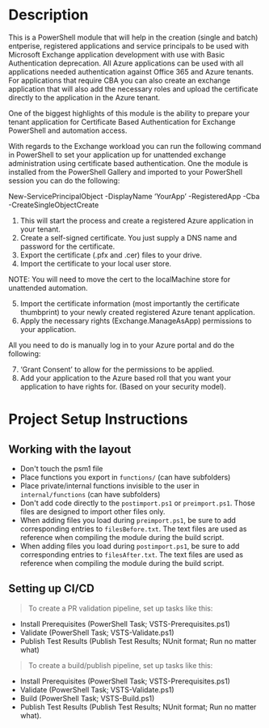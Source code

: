 ﻿# Description

This is a PowerShell module that will help in the creation (single and batch) entperise, registered applications and service principals to be used with Microsoft Exchange application development with use with Basic Authentication deprecation. All Azure applications can be used with all applications needed authentication against Office 365 and Azure tenants. For applications that require CBA you can also create an exchange application that will also add the necessary roles and upload the certificate directly to the application in the Azure tenant.

One of the biggest highlights of this module is the ability to prepare your tenant application for Certificate Based Authentication for Exchange PowerShell and automation access. 

With regards to the Exchange workload you can run the following command in PowerShell to set your application up for unattended exchange administration using certificate based authentication. One the module is installed from the PowerShell Gallery and imported to your PowerShell session you can do the following:

New-ServicePrincipalObject -DisplayName ‘YourApp’ -RegisteredApp -Cba -CreateSingleObjectCreate 

1.	This will start the process and create a registered Azure application in your tenant.
2.	Create a self-signed certificate. You just supply a DNS name and password for the certificate.
3.	Export the certificate (.pfx and .cer) files to your drive.
4.	Import the certificate to your local user store. 

NOTE: You will need to move the cert to the localMachine store for unattended automation. 

5.	Import the certificate information (most importantly the certificate thumbprint) to your newly created registered Azure tenant application.
6.	Apply the necessary rights (Exchange.ManageAsApp) permissions to your application.

All you need to do is manually log in to your Azure portal and do the following:

7.	‘Grant Consent’ to allow for the permissions to be applied. 
8.	Add your application to the Azure based roll that you want your application to have rights for. (Based on your security model).

# Project Setup Instructions
## Working with the layout

 - Don't touch the psm1 file
 - Place functions you export in `functions/` (can have subfolders)
 - Place private/internal functions invisible to the user in `internal/functions` (can have subfolders)
 - Don't add code directly to the `postimport.ps1` or `preimport.ps1`.
   Those files are designed to import other files only.
 - When adding files you load during `preimport.ps1`, be sure to add corresponding entries to `filesBefore.txt`.
   The text files are used as reference when compiling the module during the build script.
 - When adding files you load during `postimport.ps1`, be sure to add corresponding entries to `filesAfter.txt`.
   The text files are used as reference when compiling the module during the build script.

## Setting up CI/CD

> To create a PR validation pipeline, set up tasks like this:

 - Install Prerequisites (PowerShell Task; VSTS-Prerequisites.ps1)
 - Validate (PowerShell Task; VSTS-Validate.ps1)
 - Publish Test Results (Publish Test Results; NUnit format; Run no matter what)

> To create a build/publish pipeline, set up tasks like this:

 - Install Prerequisites (PowerShell Task; VSTS-Prerequisites.ps1)
 - Validate (PowerShell Task; VSTS-Validate.ps1)
 - Build (PowerShell Task; VSTS-Build.ps1)
 - Publish Test Results (Publish Test Results; NUnit format; Run no matter what).
